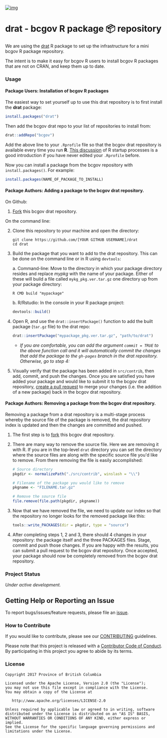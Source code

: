 [![img](https://img.shields.io/badge/Lifecycle-Stable-97ca00)](https://github.com/bcgov/repomountie/blob/master/doc/lifecycle-badges.md)


# drat - bcgov R package 📦 repository

We are using the [drat](https://cran.r-project.org/package=drat) R package to 
set up the infrastructure for a mini bcgov R package repository.

The intent is to make it easy for bcgov R users to install bcgov R packages 
that are not on CRAN, and keep them up to date.

### Usage

#### Package Users: Installation of bcgov R packages

The easiest way to set yourself up to use this drat repository is to first 
install the **drat** package:

```r
install.packages("drat")
```

Then add the bcgov drat repo to your list of repositories to install from:

```r
drat::addRepo("bcgov")
```

Add the above line to your `.Rprofile` file so that the bcgov drat repository is 
available every time you run **R**. [This discussion](https://csgillespie.github.io/efficientR/set-up.html#r-startup) 
of R startup processes is a good introduction if you have never edited your `.Rprofile` before.

Now you can install a package from the bcgov repository with `install.packages()`.
For example:

```r
install.packages(NAME_OF_PACKAGE_TO_INSTALL)
```

#### Package Authors: Adding a package to the bcgov drat repository.
On Github:

1. [Fork](https://help.github.com/articles/fork-a-repo/) this bcgov drat repository.

On the command line:

2. Clone this repository to your machine and open the directory:

    ```
    git clone https://github.com/[YOUR GITHUB USERNAME]/drat
    cd drat
    ```

3. Build the package that you want to add to the drat repository. This can be done on the command line or in R using `devtools`:

    a. Command-line: Move to the directory in which your package directory resides and 
replace *mypkg* with the name of your package. Either of these will build a file called
`mykg_pkg.ver.tar.gz` one directory up from your package directory:
    
    ```
    R CMD build "mypackage"
    ```
    
    b. R/Rstudio: In the console in your R package project:
    
    ```r
    devtools::build()
    ```

4. Open R, and use the `drat::insertPackage()` function to add the built package 
(`tar.gz` file) to the drat repo:

    ```r
    drat::insertPackage("mypackage_pkg.ver.tar.gz", "path/to/drat")
    ```

    * *If you are comfortable, you can add the argument `commit = TRUE` to the above function
    call and it will automatically commit the changes that add the package to the `gh-pages` 
    branch in the drat repository. Otherwise, go to step 4:*

5. Visually verify that the package has been added in `src/contrib`, then add, 
commit, and push the changes. Once you are satisfied you have added your package and would like to submit it to 
 the bcgov drat repository, [create a pull request](https://help.github.com/articles/creating-a-pull-request-from-a-fork/) to merge your changes (i.e. the addition of a new package) back in the bcgov drat repository.

#### Package Authors: Removing a package from the bcgov drat repository.
Removing a package from a drat repository is a multi-stage process whereby the source file of the package is removed, the drat repository index is updated and then the changes are committed and pushed. 

1. The first step is to [fork](https://help.github.com/articles/fork-a-repo/) this bcgov drat repository.

2. There are many way to remove the source file. Here we are removing it with R. If you are in the top-level `drat` directory you can set the directory where the source files are along with the specific source file you'd like to remove. From there removing the file is easily accomplished:

    ```r
    # Source directory
    pkgdir <- normalizePath("./src/contrib", winslash = "\\")
    
    # Filename of the package you would like to remove
    pkgname <- "FILENAME.tar.gz"
    
    # Remove the source file
    file.remove(file.path(pkgdir, pkgname))
    ```
  
3. Now that we have removed the file, we need to update our index so that the repository no longer looks for the removed package like this:

    ```r
    tools::write_PACKAGES(dir = pkgdir, type = "source")
    ```
  
4. After completing steps 1, 2 and 3, there should 4 changes in your repository: the package itself and the three PACKAGES files. Stage, commit and push those changes.  If you are happy with the results, you can submit a pull request to the bcgov drat repository. Once accepted, your package should now be completely removed from the bcgov drat repository.

### Project Status

*Under active development.*

## Getting Help or Reporting an Issue

To report bugs/issues/feature requests, please file an [issue](https://github.com/bcgov/%3Crepo-name%3E/issues/).

### How to Contribute

If you would like to contribute, please see our [CONTRIBUTING](CONTRIBUTING.md) guidelines.

Please note that this project is released with a [Contributor Code of Conduct](CODE_OF_CONDUCT.md). By participating in this project you agree to abide by its terms.

### License

    Copyright 2017 Province of British Columbia

    Licensed under the Apache License, Version 2.0 (the "License");
    you may not use this file except in compliance with the License.
    You may obtain a copy of the License at 

       http://www.apache.org/licenses/LICENSE-2.0

    Unless required by applicable law or agreed to in writing, software
    distributed under the License is distributed on an "AS IS" BASIS,
    WITHOUT WARRANTIES OR CONDITIONS OF ANY KIND, either express or implied.
    See the License for the specific language governing permissions and
    limitations under the License.
